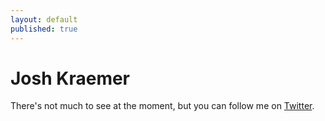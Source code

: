 ```yaml
---
layout: default
published: true
---
```


# Josh Kraemer

There's not much to see at the moment, but you can follow me on [Twitter](https://twitter.com/joshkraemer).
